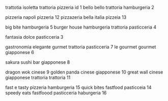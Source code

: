 trattotia isoletta trattoria pizzeria id 1
bello bello trattoria hamburgeria 2

pizzeria napoli pizzeria 12
pizzazeria bella italia pizzeia 13

big bite hamburgeria 5
burger house hamburgeria trattoria pasticceria 4

fantasia dolce pasticceria 3

gastronomia elegante gurmet trattoria pasticceria 7
le gourmet gourmet giapponese 6

sakura sushi bar giapponese 8

dragon wok cinese 9
golden panda cinese giapponese 10
great wall cinese giapponese trattoria trattoria 11

fast e tasty pizzeria hamburgeria 15
quick bites fastfood pasticceia 14
speedy eats fastfoood pasticceria haburgeria 16
